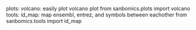 plots:
	volcano: easily plot volcano plot
		from sanbomics.plots import volcano
tools:
	id_map: map ensembl, entrez, and symbols between eachother
		from sanbomics.tools import id_map